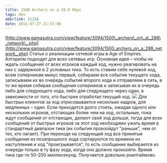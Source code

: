 ```yaml
---
title: 1500 Archers on a 28.8 Kbps
tags: dev
abbrlink: 51338
date: 2011-07-27 21:57:00
---
```


[http://www.gamasutra.com/view/feature/3094/1500\_archers\_on\_a\_288\_network\_.php](http://www.gamasutra.com/view/feature/3094/1500_archers_on_a_288_network_.php) Статья о реализации сетевой игры в Age of Empires. Алгоритм подходит для всех сетевых игр. Основная идея – чтобы не ждать сообщений от всех игроков каждый ход, нужно реагировать на них с задержкой в 2 условных тика. То есть ставим себе нулевой ход, всем соперникам минус первый, собираем все события текущего хода, записываем их во очередь событий второго хода и отправляем в сеть, в то же время собирая сообщения соперников и записывая их в очередь либо для следующего хода, либо для следующего через один, в зависимости от того, кто быстрее отработал текущий ход. ![](http://www.gamasutra.com/features/20010322/terrano_01.jpg) Для быстрых клиентов за ход отрисовывается несколько кадров, для медленных – один. Если приходится долго стоять, ожидая одного или нескольких игроков, отстающих более чем на ход, остальные, пока ждут сообщений от отстающих, делают свой ход дольше, тогда для всех сообщений от быстрых игроков за этот ход необходимо ужать время в стандартный диапазон тика (их события произойдут "раньше", чем от тех, кто лагает). При переходе на следующий ход все принятые сообщения из позапрошлого хода сортируются по времени их наступления и ход "проигрывается", то есть сообщение выбирается из очереди только в ту фазу хода, когда оно должно произойти. Время тика где-то 50-200 миллисекунд. Получается довольно риалтаймово.